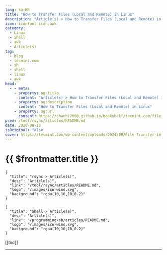 ```yaml
---
lang: ko-KR
title: "How to Transfer Files (Local and Remote) in Linux"
description: "Article(s) > How to Transfer Files (Local and Remote) in Linux"
icon: iconfont icon-awk
category: 
  - Linux
  - Shell
  - awk
  - Article(s)
tag: 
  - blog
  - tecmint.com
  - sh
  - shell
  - linux
  - awk
head:
  - - meta:
    - property: og:title
      content: "Article(s) > How to Transfer Files (Local and Remote) in Linux"
    - property: og:description
      content: "How to Transfer Files (Local and Remote) in Linux"
    - property: og:url
      content: https://chanhi2000.github.io/bookshelf/tecmint.com/file-transfer-in-linux.html
prev: /tool/rsync/articles/README.md
date: 2020-08-16
isOriginal: false
cover: https://tecmint.com/wp-content/uploads/2024/08/File-Transfer-in-Linux.png
---
```


# {{ $frontmatter.title }}

```component VPCard
{
  "title": "rsync > Article(s)",
  "desc": "Article(s)",
  "link": "/tool/rsync/articles/README.md",
  "logo": "/images/ico-wind.svg",
  "background": "rgba(10,10,10,0.2)"
}
```

```component VPCard
{
  "title": "Shell > Article(s)",
  "desc": "Article(s)",
  "link": "/programming/sh/articles/README.md",
  "logo": "/images/ico-wind.svg",
  "background": "rgba(10,10,10,0.2)"
}
```

[[toc]]

---

<SiteInfo
  name="How to Transfer Files (Local and Remote) in Linux"
  desc="In this article, we’ll explore how to use the SCP and Rsync commands to transfer files, covering both local and remote file transfers."
  url="https://tecmint.com/file-transfer-in-linux"
  logo="https://tecmint.com/wp-content/uploads/2020/07/favicon.ico"
  preview="https://tecmint.com/wp-content/uploads/2024/08/File-Transfer-in-Linux.png"/>

<!-- TODO: 작성 -->
